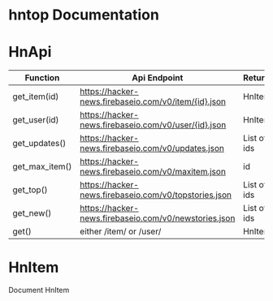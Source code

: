hntop Documentation
==================

# HnApi

Function | Api Endpoint | Returns
---------|--------------|--------
get_item(id) | https://hacker-news.firebaseio.com/v0/item/{id}.json | HnItem
get_user(id) | https://hacker-news.firebaseio.com/v0/user/{id}.json | HnItem
get_updates() | https://hacker-news.firebaseio.com/v0/updates.json | List of ids
get_max_item() | https://hacker-news.firebaseio.com/v0/maxitem.json | id
get_top() | https://hacker-news.firebaseio.com/v0/topstories.json | List of ids
get_new() | https://hacker-news.firebaseio.com/v0/newstories.json | List of ids
get() | either /item/ or /user/ | HnItem


# HnItem

Document HnItem
